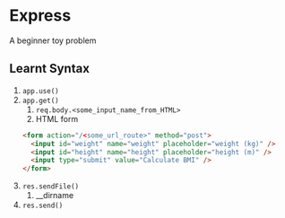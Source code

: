 # Express

A beginner toy problem

## Learnt Syntax

1. `app.use()`
2. `app.get()`
   1. `req.body.<some_input_name_from_HTML>`
   2. HTML form
   ```html
   <form action="/<some_url_route>" method="post">
     <input id="weight" name="weight" placeholder="weight (kg)" />
     <input id="height" name="height" placeholder="height (m)" />
     <input type="submit" value="Calculate BMI" />
   </form>
   ```
3. `res.sendFile()`
   1. \_\_dirname
4. `res.send()`
